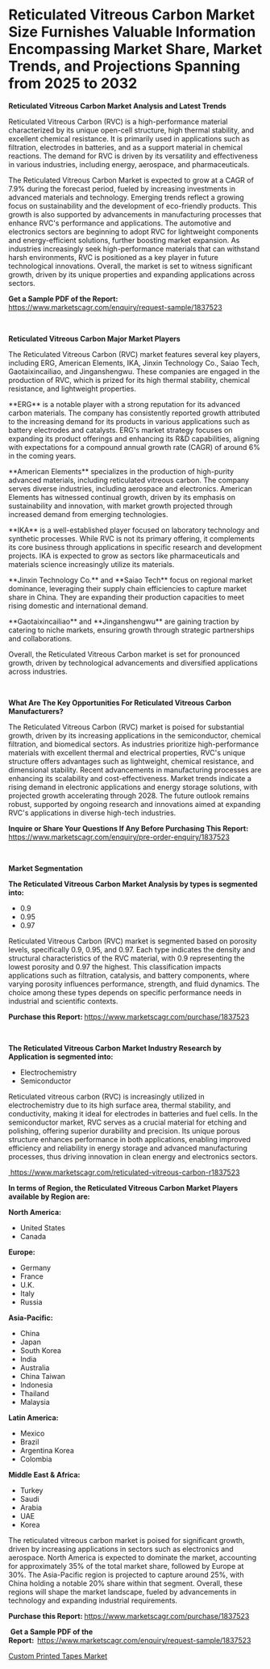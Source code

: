 <p><h1>Reticulated Vitreous Carbon Market Size Furnishes Valuable Information Encompassing Market Share, Market Trends, and Projections Spanning from 2025 to 2032</h1></p><p><strong>Reticulated Vitreous Carbon Market Analysis and Latest Trends</strong></p>
<p><p>Reticulated Vitreous Carbon (RVC) is a high-performance material characterized by its unique open-cell structure, high thermal stability, and excellent chemical resistance. It is primarily used in applications such as filtration, electrodes in batteries, and as a support material in chemical reactions. The demand for RVC is driven by its versatility and effectiveness in various industries, including energy, aerospace, and pharmaceuticals.</p><p>The Reticulated Vitreous Carbon Market is expected to grow at a CAGR of 7.9% during the forecast period, fueled by increasing investments in advanced materials and technology. Emerging trends reflect a growing focus on sustainability and the development of eco-friendly products. This growth is also supported by advancements in manufacturing processes that enhance RVC's performance and applications. The automotive and electronics sectors are beginning to adopt RVC for lightweight components and energy-efficient solutions, further boosting market expansion. As industries increasingly seek high-performance materials that can withstand harsh environments, RVC is positioned as a key player in future technological innovations. Overall, the market is set to witness significant growth, driven by its unique properties and expanding applications across sectors.</p></p>
<p><strong>Get a Sample PDF of the Report:&nbsp;</strong> <a href="https://www.marketscagr.com/enquiry/request-sample/1837523?utm_campaign=3115&utm_medium=2&utm_source=Github&utm_content=ia&utm_term=01042025&utm_id=reticulated-vitreous-carbon">https://www.marketscagr.com/enquiry/request-sample/1837523</a></p>
<p>&nbsp;</p>
<p><strong>Reticulated Vitreous Carbon Major Market Players</strong></p>
<p><p>The Reticulated Vitreous Carbon (RVC) market features several key players, including ERG, American Elements, IKA, Jinxin Technology Co., Saiao Tech, Gaotaixincailiao, and Jinganshengwu. These companies are engaged in the production of RVC, which is prized for its high thermal stability, chemical resistance, and lightweight properties.</p><p>**ERG** is a notable player with a strong reputation for its advanced carbon materials. The company has consistently reported growth attributed to the increasing demand for its products in various applications such as battery electrodes and catalysts. ERG's market strategy focuses on expanding its product offerings and enhancing its R&D capabilities, aligning with expectations for a compound annual growth rate (CAGR) of around 6% in the coming years.</p><p>**American Elements** specializes in the production of high-purity advanced materials, including reticulated vitreous carbon. The company serves diverse industries, including aerospace and electronics. American Elements has witnessed continual growth, driven by its emphasis on sustainability and innovation, with market growth projected through increased demand from emerging technologies.</p><p>**IKA** is a well-established player focused on laboratory technology and synthetic processes. While RVC is not its primary offering, it complements its core business through applications in specific research and development projects. IKA is expected to grow as sectors like pharmaceuticals and materials science increasingly utilize its materials.</p><p>**Jinxin Technology Co.** and **Saiao Tech** focus on regional market dominance, leveraging their supply chain efficiencies to capture market share in China. They are expanding their production capacities to meet rising domestic and international demand.</p><p>**Gaotaixincailiao** and **Jinganshengwu** are gaining traction by catering to niche markets, ensuring growth through strategic partnerships and collaborations.</p><p>Overall, the Reticulated Vitreous Carbon market is set for pronounced growth, driven by technological advancements and diversified applications across industries.</p></p>
<p>&nbsp;</p>
<p><strong>What Are The Key Opportunities For Reticulated Vitreous Carbon Manufacturers?</strong></p>
<p><p>The Reticulated Vitreous Carbon (RVC) market is poised for substantial growth, driven by its increasing applications in the semiconductor, chemical filtration, and biomedical sectors. As industries prioritize high-performance materials with excellent thermal and electrical properties, RVC's unique structure offers advantages such as lightweight, chemical resistance, and dimensional stability. Recent advancements in manufacturing processes are enhancing its scalability and cost-effectiveness. Market trends indicate a rising demand in electronic applications and energy storage solutions, with projected growth accelerating through 2028. The future outlook remains robust, supported by ongoing research and innovations aimed at expanding RVC's applications in diverse high-tech industries.</p></p>
<p><strong>Inquire or Share Your Questions If Any Before Purchasing This Report:</strong> <a href="https://www.marketscagr.com/enquiry/pre-order-enquiry/1837523?utm_campaign=3115&utm_medium=2&utm_source=Github&utm_content=ia&utm_term=01042025&utm_id=reticulated-vitreous-carbon">https://www.marketscagr.com/enquiry/pre-order-enquiry/1837523</a></p>
<p>&nbsp;</p>
<p><strong>Market Segmentation</strong></p>
<p><strong>The Reticulated Vitreous Carbon Market Analysis by types is segmented into:</strong></p>
<p><ul><li>0.9</li><li>0.95</li><li>0.97</li></ul></p>
<p><p>Reticulated Vitreous Carbon (RVC) market is segmented based on porosity levels, specifically 0.9, 0.95, and 0.97. Each type indicates the density and structural characteristics of the RVC material, with 0.9 representing the lowest porosity and 0.97 the highest. This classification impacts applications such as filtration, catalysis, and battery components, where varying porosity influences performance, strength, and fluid dynamics. The choice among these types depends on specific performance needs in industrial and scientific contexts.</p></p>
<p><strong>Purchase this Report:&nbsp;</strong><a href="https://www.marketscagr.com/purchase/1837523?utm_campaign=3115&utm_medium=2&utm_source=Github&utm_content=ia&utm_term=01042025&utm_id=reticulated-vitreous-carbon">https://www.marketscagr.com/purchase/1837523</a></p>
<p>&nbsp;</p>
<p><strong>The Reticulated Vitreous Carbon Market Industry Research by Application is segmented into:</strong></p>
<p><ul><li>Electrochemistry</li><li>Semiconductor</li></ul></p>
<p><p>Reticulated vitreous carbon (RVC) is increasingly utilized in electrochemistry due to its high surface area, thermal stability, and conductivity, making it ideal for electrodes in batteries and fuel cells. In the semiconductor market, RVC serves as a crucial material for etching and polishing, offering superior durability and precision. Its unique porous structure enhances performance in both applications, enabling improved efficiency and reliability in energy storage and advanced manufacturing processes, thus driving innovation in clean energy and electronics sectors.</p></p>
<p><a href="https://www.marketscagr.com/reticulated-vitreous-carbon-r1837523?utm_campaign=3115&utm_medium=2&utm_source=Github&utm_content=ia&utm_term=01042025&utm_id=reticulated-vitreous-carbon">&nbsp;https://www.marketscagr.com/reticulated-vitreous-carbon-r1837523</a></p>
<p><strong>In terms of Region, the Reticulated Vitreous Carbon Market Players available by Region are:</strong></p>
<p>
    <p> <strong> North America: </strong>
        <ul>
            <li>United States</li>
            <li>Canada</li>
        </ul>
        </p> 
    <p> <strong> Europe: </strong>
        <ul>
            <li>Germany</li>
            <li>France</li>
            <li>U.K.</li>
            <li>Italy</li>
            <li>Russia</li>
        </ul>
        </p> 
    <p> <strong> Asia-Pacific: </strong>
        <ul>
            <li>China</li>
            <li>Japan</li>
            <li>South Korea</li>
            <li>India</li>
            <li>Australia</li>
            <li>China Taiwan</li>
            <li>Indonesia</li>
            <li>Thailand</li>
            <li>Malaysia</li>
        </ul>
        </p> 
    <p> <strong> Latin America: </strong>
        <ul>
            <li>Mexico</li>
            <li>Brazil</li>
            <li>Argentina Korea</li>
            <li>Colombia</li>
        </ul>
        </p> 
    <p> <strong> Middle East & Africa: </strong>
        <ul>
            <li>Turkey</li>
            <li>Saudi</li>
            <li>Arabia</li>
            <li>UAE</li>
            <li>Korea</li>
        </ul>
    </p>
    </p>
<p><p>The reticulated vitreous carbon market is poised for significant growth, driven by increasing applications in sectors such as electronics and aerospace. North America is expected to dominate the market, accounting for approximately 35% of the total market share, followed by Europe at 30%. The Asia-Pacific region is projected to capture around 25%, with China holding a notable 20% share within that segment. Overall, these regions will shape the market landscape, fueled by advancements in technology and expanding industrial requirements.</p></p>
<p><strong>Purchase this Report: </strong><a href="https://www.marketscagr.com/purchase/1837523?utm_campaign=3115&utm_medium=2&utm_source=Github&utm_content=ia&utm_term=01042025&utm_id=reticulated-vitreous-carbon">https://www.marketscagr.com/purchase/1837523</a></p>
<p>&nbsp;<strong>Get a Sample PDF of the Report:&nbsp;&nbsp;</strong><a href="https://www.marketscagr.com/enquiry/request-sample/1837523?utm_campaign=3115&utm_medium=2&utm_source=Github&utm_content=ia&utm_term=01042025&utm_id=reticulated-vitreous-carbon">https://www.marketscagr.com/enquiry/request-sample/1837523</a></p>
<p><strong></strong></p>
<p><p><a href="https://github.com/momossidram/Market-Research-Report-List-1/blob/main/custom-printed-tapes-market.md?utm_campaign=3115&utm_medium=2&utm_source=Github&utm_content=ia&utm_term=01042025&utm_id=reticulated-vitreous-carbon">Custom Printed Tapes Market</a></p></p>